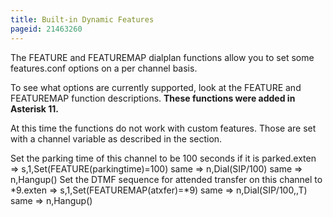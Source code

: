 ```yaml
---
title: Built-in Dynamic Features
pageid: 21463260
---
```


The FEATURE and FEATUREMAP dialplan functions allow you to set some features.conf options on a per channel basis.

To see what options are currently supported, look at the FEATURE and FEATUREMAP function descriptions. **These functions were added in Asterisk 11.**

At this time the functions do not work with custom features. Those are set with a channel variable as described in the  section.

Set the parking time of this channel to be 100 seconds if it is parked.exten => s,1,Set(FEATURE(parkingtime)=100)
same => n,Dial(SIP/100)
same => n,Hangup()
Set the DTMF sequence for attended transfer on this channel to \*9.exten => s,1,Set(FEATUREMAP(atxfer)=\*9)
same => n,Dial(SIP/100,,T)
same => n,Hangup()
